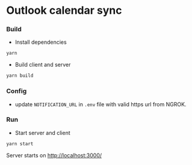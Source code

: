 # Outlook calendar sync

### Build

- Install dependencies
```sh
yarn
```

- Build client and server
```sh
yarn build
```

### Config

- update `NOTIFICATION_URL` in `.env` file with valid https url from NGROK.

### Run

- Start server and client
```sh
yarn start
```

Server starts on [http://localhost:3000/](http://localhost:3000/)
